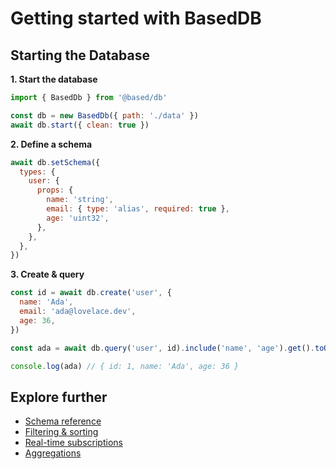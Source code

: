 # Getting started with BasedDB

## Starting the Database

**1. Start the database**

```js
import { BasedDb } from '@based/db'

const db = new BasedDb({ path: './data' })
await db.start({ clean: true })
```

**2. Define a schema**

```js
await db.setSchema({
  types: {
    user: {
      props: {
        name: 'string',
        email: { type: 'alias', required: true },
        age: 'uint32',
      },
    },
  },
})
```

**3. Create & query**

```js
const id = await db.create('user', {
  name: 'Ada',
  email: 'ada@lovelace.dev',
  age: 36,
})

const ada = await db.query('user', id).include('name', 'age').get().toObject()

console.log(ada) // { id: 1, name: 'Ada', age: 36 }
```

## Explore further

- [Schema reference](/schema)
- [Filtering & sorting](db/filtering)
- [Real-time subscriptions](db/examples)
- [Aggregations](db/aggregate)
